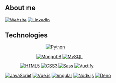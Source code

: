 ## About me
[![Website](https://img.shields.io/badge/-Website-3053c5?style=for-the-badge)](https://grzegorzbabiarz.com/)
[![LinkedIn](https://img.shields.io/badge/-LinkedIn-0077B5?style=for-the-badge&logo=LinkedIn)](https://www.linkedin.com/in/grzegorz-babiarz/)

## Technologies
&emsp;&emsp;&emsp;&emsp;&emsp;&emsp;&emsp;&emsp;&emsp;&thinsp;
[![Python](https://img.shields.io/badge/-Python-3776AB?style=flat-square&logo=Python&logoColor=FFD747)](https://github.com/programista3/)

&emsp;&emsp;&emsp;&emsp;&emsp;&emsp;&emsp;
[![MongoDB](https://img.shields.io/badge/-MongoDB-47A248?style=flat-square&logo=mongoDB&logoColor=white)](https://github.com/programista3/)
[![MySQL](https://img.shields.io/badge/-MySQL-4479A1?style=flat-square&logo=&logoColor=white)](https://github.com/programista3/)

&emsp;&emsp;&emsp;&thinsp;
[![HTML5](https://img.shields.io/badge/-HTML5-E34F26?style=flat-square&logo=html5&logoColor=white)](https://github.com/programista3/)
[![CSS3](https://img.shields.io/badge/-CSS3-1572B6?style=flat-square&logo=css3)](https://github.com/programista3/)
[![Sass](https://img.shields.io/badge/-Sass-black?style=flat-square&logo=Sass&logoColor=pink)](https://github.com/programista3/)
[![Vuetify](https://img.shields.io/badge/-Vuetify-1867C0?style=flat-square&logo=vuetify)](https://github.com/programista3/)

[![JavaScript](https://img.shields.io/badge/-JavaScript-black?style=flat-square&logo=javascript)](https://github.com/programista3/)
[![Vue.js](https://img.shields.io/badge/-Vue.js-4FC08Dk?style=flat-square&logo=vue.js&logoColor=white)](https://github.com/programista3/)
[![Angular](https://img.shields.io/badge/-Angular-DD0031?style=flat-square&logo=angular&logoColor=white)](https://github.com/programista3/)
[![Node.js](https://img.shields.io/badge/-Node.js-339933?style=flat-square&logo=node.js&logoColor=white)](https://github.com/programista3/)
[![Deno](https://img.shields.io/badge/-Deno-black?style=flat-square&logo=deno&logoColor=white)](https://github.com/programista3/)
<!--
**Programista3/Programista3** is a ✨ _special_ ✨ repository because its `README.md` (this file) appears on your GitHub profile.

Here are some ideas to get you started:

- 🔭 I’m currently working on ...
- 🌱 I’m currently learning ...
- 👯 I’m looking to collaborate on ...
- 🤔 I’m looking for help with ...
- 💬 Ask me about ...
- 📫 How to reach me: ...
- 😄 Pronouns: ...
- ⚡ Fun fact: ...
-->
